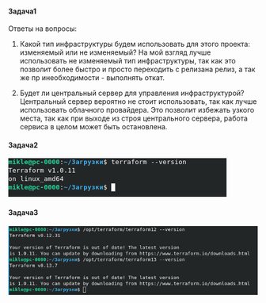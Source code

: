 
#### Задача1

Ответы на вопросы:

1. Какой тип инфраструктуры будем использовать для этого проекта: изменяемый или не изменяемый?	
        На мой взгляд лучше использовать не изменяемый тип инфраструктуры, так как это позволит более быстро и просто переходить с релизана релиз, а так же пр инеобходимости - выполнять откат.
  
2. Будет ли центральный сервер для управления инфраструктурой?	
        Центральный сервер вероятно не стоит использовать, так как лучше использовать облачного провайдера. Это позволит избежать узкого места, так как при выходе из строя центрального сервера, работа сервиса в целом может быть остановлена.
  
#### Задача2
![](Задание2.png)
#### Задача3
![](Задание3.png)